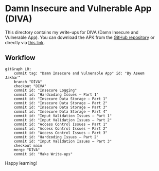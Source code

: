 # Damn Insecure and Vulnerable App (DIVA)

This directory contains my write-ups for DIVA (Damn Insecure and Vulnerable App). You can download the APK from the [GitHub repository](https://github.com/0xArab/diva-apk-file) or directly via [this link](./Files/DIVA.apk).

## Workflow
```mermaid
gitGraph LR:
    commit tag: "Damn Insecure and Vulnerable App" id: "By Aseem Jakhar"
    branch "DIVA"
    checkout "DIVA"
    commit id: "Insecure Logging"
    commit id: "Hardcoding Issues – Part 1"
    commit id: "Insecure Data Storage – Part 1"
    commit id: "Insecure Data Storage – Part 2"
    commit id: "Insecure Data Storage – Part 3"
    commit id: "Insecure Data Storage – Part 4"
    commit id: "Input Validation Issues – Part 1"
    commit id: "Input Validation Issues – Part 2"
    commit id: "Access Control Issues – Part 1"
    commit id: "Access Control Issues – Part 2"
    commit id: "Access Control Issues – Part 3"
    commit id: "Hardcoding Issues – Part 2"
    commit id: "Input Validation Issues – Part 3"
    checkout main
    merge "DIVA"
    commit id: "Make Write-ups"
```

Happy learning!